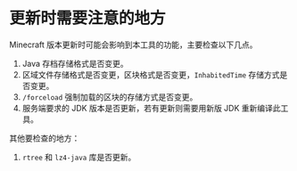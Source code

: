 # 更新时需要注意的地方

Minecraft 版本更新时可能会影响到本工具的功能，主要检查以下几点。  

1. Java 存档存储格式是否变更。
2. 区域文件存储格式是否变更，区块格式是否变更，`InhabitedTime` 存储方式是否变更。
3. `/forceload` 强制加载的区块的存储方式是否变更。
4. 服务端要求的 JDK 版本是否更新，若有更新则需要用新版 JDK 重新编译此工具。

其他要检查的地方：  

1. `rtree` 和 `lz4-java` 库是否更新。